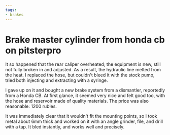 ```yaml
---
tags:
- brakes
---
```


# Brake master cylinder from honda cb on pitsterpro

It so happened that the rear caliper overheated; the equipment is new, still not fully broken in and adjusted. As a result, the hydraulic line melted from the heat. I replaced the hose, but couldn't bleed it with the stock pump, tried both injecting and extracting with a syringe.

I gave up on it and bought a new brake system from a dismantler, reportedly from a Honda CB. At first glance, it seemed very nice and felt good too, with the hose and reservoir made of quality materials. The price was also reasonable: 1200 rubles.

It was immediately clear that it wouldn't fit the mounting points, so I took metal about 6mm thick and worked on it with an angle grinder, file, and drill with a tap. It bled instantly, and works well and precisely.
